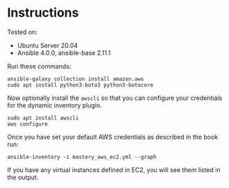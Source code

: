 # Instructions

Tested on:
- Ubuntu Server 20.04
- Ansible 4.0.0, ansible-base 2.11.1

Run these commands:

    ansible-galaxy collection install amazon.aws
    sudo apt install python3-boto3 python3-botocore

Now optionally install the ```awscli``` so that you can configure your credentials for the dynamic inventory plugin.

    sudo apt install awscli
    aws configure

Once you have set your default AWS credentials as described in the book run:

    ansible-inventory -i mastery_aws_ec2.yml --graph


If you have any virtual instances defined in EC2, you will see them listed in the output.


